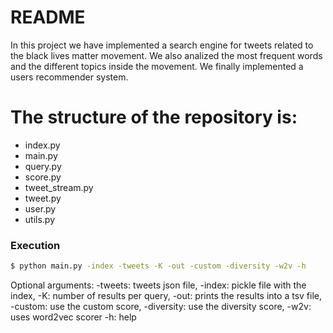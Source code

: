 # README

In this project we have implemented a search engine for tweets related to the black lives matter movement. We also analized the most frequent words and the different topics inside the movement. We finally implemented a users recommender system. 

# The structure of the repository is: 

  - index.py
  - main.py
  - query.py
  - score.py
  - tweet_stream.py
  - tweet.py
  - user.py
  - utils.py
### Execution

```sh
$ python main.py -index -tweets -K -out -custom -diversity -w2v -h
```
Optional arguments:
-tweets: tweets json file, 
-index: pickle file with the index, 
-K: number of results per query, 
-out: prints the results into a tsv file,
-custom: use the custom score, 
-diversity: use the diversity score,
-w2v: uses word2vec scorer
-h: help



